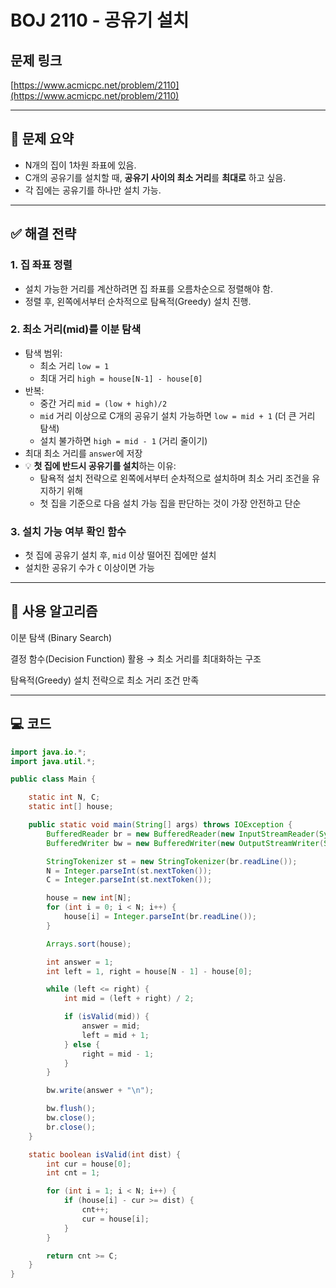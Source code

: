 # BOJ 2110 - 공유기 설치

## 문제 링크
[https://www.acmicpc.net/problem/2110](https://www.acmicpc.net/problem/2110)

---

## 🧩 문제 요약
- N개의 집이 1차원 좌표에 있음.
- C개의 공유기를 설치할 때, **공유기 사이의 최소 거리**를 **최대로** 하고 싶음.
- 각 집에는 공유기를 하나만 설치 가능.

---

## ✅ 해결 전략

### 1. 집 좌표 정렬
- 설치 가능한 거리를 계산하려면 집 좌표를 오름차순으로 정렬해야 함.
- 정렬 후, 왼쪽에서부터 순차적으로 탐욕적(Greedy) 설치 진행.

### 2. 최소 거리(mid)를 이분 탐색
- 탐색 범위:
  - 최소 거리 `low = 1`
  - 최대 거리 `high = house[N-1] - house[0]`
- 반복:
  - 중간 거리 `mid = (low + high)/2`
  - `mid` 거리 이상으로 C개의 공유기 설치 가능하면 `low = mid + 1` (더 큰 거리 탐색)
  - 설치 불가하면 `high = mid - 1` (거리 줄이기)
- 최대 최소 거리를 `answer`에 저장
- 💡 **첫 집에 반드시 공유기를 설치**하는 이유:
  - 탐욕적 설치 전략으로 왼쪽에서부터 순차적으로 설치하며 최소 거리 조건을 유지하기 위해
  - 첫 집을 기준으로 다음 설치 가능 집을 판단하는 것이 가장 안전하고 단순

### 3. 설치 가능 여부 확인 함수
- 첫 집에 공유기 설치 후, `mid` 이상 떨어진 집에만 설치
- 설치한 공유기 수가 `C` 이상이면 가능

---

## 🧠 사용 알고리즘

이분 탐색 (Binary Search)

결정 함수(Decision Function) 활용 → 최소 거리를 최대화하는 구조

탐욕적(Greedy) 설치 전략으로 최소 거리 조건 만족

---

## 💻 코드

```java
import java.io.*;
import java.util.*;

public class Main {

    static int N, C;
    static int[] house;

    public static void main(String[] args) throws IOException {
        BufferedReader br = new BufferedReader(new InputStreamReader(System.in));
        BufferedWriter bw = new BufferedWriter(new OutputStreamWriter(System.out));

        StringTokenizer st = new StringTokenizer(br.readLine());
        N = Integer.parseInt(st.nextToken());
        C = Integer.parseInt(st.nextToken());

        house = new int[N];
        for (int i = 0; i < N; i++) {
            house[i] = Integer.parseInt(br.readLine());
        }

        Arrays.sort(house);

        int answer = 1;
        int left = 1, right = house[N - 1] - house[0];

        while (left <= right) {
            int mid = (left + right) / 2;

            if (isValid(mid)) {
                answer = mid;
                left = mid + 1;
            } else {
                right = mid - 1;
            }
        }

        bw.write(answer + "\n");

        bw.flush();
        bw.close();
        br.close();
    }

    static boolean isValid(int dist) {
        int cur = house[0];
        int cnt = 1;

        for (int i = 1; i < N; i++) {
            if (house[i] - cur >= dist) {
                cnt++;
                cur = house[i];
            }
        }

        return cnt >= C;
    }
}
```